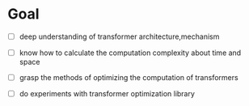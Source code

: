 # Goal

- [ ] deep understanding of transformer architecture,mechanism

- [ ] know how to calculate the computation complexity about time and space

- [ ] grasp the methods of optimizing the computation of transformers

- [ ] do experiments with transformer optimization library

